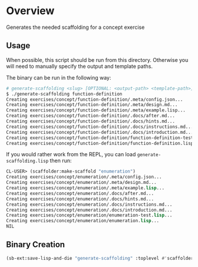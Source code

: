 # Overview

Generates the needed scaffolding for a concept exercise

## Usage

When possible, this script should be run from this directory. Otherwise you will
need to manually specify the output and template paths.

The binary can be run in the following way:

```bash
# generate-scaffolding <slug> [OPTIONAL: <output-path> <template-path>]
$ ./generate-scaffolding function-definition
Creating exercises/concept/function-definition/.meta/config.json...
Creating exercises/concept/function-definition/.meta/design.md...
Creating exercises/concept/function-definition/.meta/example.lisp...
Creating exercises/concept/function-definition/.docs/after.md...
Creating exercises/concept/function-definition/.docs/hints.md...
Creating exercises/concept/function-definition/.docs/instructions.md...
Creating exercises/concept/function-definition/.docs/introduction.md...
Creating exercises/concept/function-definition/function-definition-test.lisp...
Creating exercises/concept/function-definition/function-definition.lisp...
```

If you would rather work from the REPL, you can load `generate-scaffolding.lisp`
then run:

```lisp
CL-USER> (scaffolder:make-scaffold "enumeration")
Creating exercises/concept/enumeration/.meta/config.json...
Creating exercises/concept/enumeration/.meta/design.md...
Creating exercises/concept/enumeration/.meta/example.lisp...
Creating exercises/concept/enumeration/.docs/after.md...
Creating exercises/concept/enumeration/.docs/hints.md...
Creating exercises/concept/enumeration/.docs/instructions.md...
Creating exercises/concept/enumeration/.docs/introduction.md...
Creating exercises/concept/enumeration/enumeration-test.lisp...
Creating exercises/concept/enumeration/enumeration.lisp...
NIL
```

## Binary Creation

```lisp
(sb-ext:save-lisp-and-die "generate-scaffolding" :toplevel #'scaffolder::main :executable t :compression 9)
```
